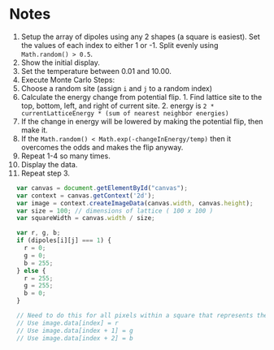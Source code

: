 # Notes

1. Setup the array of dipoles using any 2 shapes (a square is easiest). Set the values of each index to either 1 or -1. Split evenly using `Math.random() > 0.5`.
2. Show the initial display.
2. Set the temperature between 0.01 and 10.00.
3. Execute Monte Carlo Steps:
  1. Choose a random site (assign `i` and `j` to a random index)
  2. Calculate the energy change from potential flip.
    1. Find lattice site to the top, bottom, left, and right of current site.
    2. energy is `2 * currentLatticeEnergy * (sum of nearest neighbor energies)`
  3. If the change in energy will be lowered by making the potential flip, then make it.
  4. If the `Math.random() < Math.exp(-changeInEnergy/temp)` then it overcomes the odds and makes the flip anyway.
  5. Repeat 1-4 so many times.
4. Display the data.
5. Repeat step 3.

```javascript
  var canvas = document.getElementById("canvas");
  var context = canvas.getContext('2d');
  var image = context.createImageData(canvas.width, canvas.height);
  var size = 100; // dimensions of lattice ( 100 x 100 )
  var squareWidth = canvas.width / size;

  var r, g, b;
  if (dipoles[i][j] === 1) {
    r = 0;
    g = 0;
    b = 255;
  } else {
    r = 255;
    g = 255;
    b = 0;
  }

  // Need to do this for all pixels within a square that represents the given lattice site.
  // Use image.data[index] = r
  // Use image.data[index + 1] = g
  // Use image.data[index + 2] = b

```

